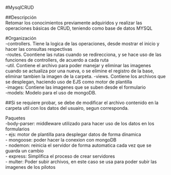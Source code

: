#MysqlCRUD

##Descripción  
Retomar los conocimientos previamente adquiridos y realizar las operaciones básicas de CRUD, teniendo como base de datos MYSQL

#Organización  
-controllers. Tiene la logica de las operaciones, desde mostrar el inicio y hacer las consultas respectivas    
-routes. Coontiene las rutas cuando se redirecciona, y se hace uso de las funciones de controllers, de acuerdo a cada ruta  
-util. Contiene el archivo para poder manejar y eliminar las imagenes cuando se actualiza por una nueva, o se elimine el registro de la base, eliminar tambien la imagen de la carpeta.
-views. Contiene los archivos que se desplegan, haciendo uso de EJS como motor de plantilla  
-images: Contiene las imagenes que se suben desde el formulario  
-models: Modelo para el uso de mongoDB.

##Si se requiere probar, se debe de modificar el archivo contenido en la carpeta util con los datos del usuairo, segun corresponda.

Paquetes  
    -body-parser: middleware utilizado para hacer uso de los datos en los formularios  
    - ejs: motor de plantilla para desplegar datos de forma dinamica  
    - mongoose: poder hacer la conexion con mongoDB  
    - nodemon: reinicia el servidor de forma automatica cada vez que se guarda un cambio  
    - express: Simplifica el proceso de crear servidores  
    - multer: Poder subir archivos, en este caso se usa para poder subir las imagenes de los pilotos
